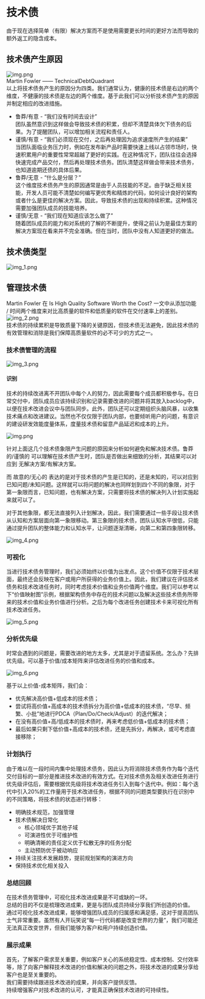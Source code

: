 # 技术债
由于现在选择简单（有限）解决方案而不是使用需要更长时间的更好方法而导致的额外返工的隐含成本。

## 技术债产生原因
![img.png](img.png)  
Martin Fowler —— TechnicalDebtQuadrant  
以上将技术债务产生的原因分为四类。我们通常认为，健康的技术债是右边的两个维度，不健康的技术债是左边的两个维度。基于此我们可以分析技术债产生的原因并制定相应的改进措施。  
- 鲁莽/有意 - “我们没有时间去设计”  
  团队虽然意识到这样做会导致技术债的积累，但却不清楚具体欠下债务的后果。为了提醒团队，可以增加相关流程和责任人。
- 谨慎/有意 - “我们必须现在交付，之后再处理因为追求速度所产生的结果”  
  当团队面临业务压力时，例如在发布新产品时需要快速上线以占领市场时，快速积累用户的重要性常常超越了更好的实践。在这种情况下，团队往往会选择快速完成产品交付，然后再处理技术债务。团队清楚这样做会带来技术债务，也知道逾期还债的具体后果。
- 鲁莽/无意 - “什么是分层？”  
  这个维度技术债务产生的原因通常是由于人员技能的不足。由于缺乏相关技能，开发人员可能不清楚如何编写更优秀和精炼的代码，如何设计良好的架构或者什么是更佳的解决方案。因此，导致技术债的出现和持续积累。这种情况需要加强团队成员的技能培养。
- 谨慎/无意 - “我们现在知道应该怎么做了”  
  随着团队成员的能力和对系统的了解的不断提升，使得之前认为是最佳方案的解决方案现在看来并不完全准确。但在当时，团队中没有人知道更好的做法。

## 技术债类型
![img_1.png](img_1.png)

## 管理技术债
Martin Fowler 在 Is High Quality Software Worth the Cost? 一文中从添加功能 / 时间两个维度来对比高质量的软件和低质量的软件在交付速率上的差别。  
![img_2.png](img_2.png)  
技术债的持续累积是导致质量下降的关键原因，但技术债无法避免，因此技术债的有效管理和消除是我们保障高质量软件的必不可少的方式之一。
### 技术债管理的流程
![img_3.png](img_3.png)
#### 识别
技术的持续改进离不开团队中每个人的努力，因此需要每个成员都积极参与。在日常交付中，团队成员应该持续识别和记录需要改进的问题并将其放入backlog中，以便在技术改进会议中与团队同步。此外，团队还可以定期组织头脑风暴，以收集技术痛点和改进建议。当然也不仅仅限于团队内部，也要倾听用户的问题，有意识的建设研发效能度量体系，度量技术债和留意产品延迟和成本的上升。 

![img.png](img.png)

针对上面这几个技术债象限产生问题的原因来分析如何避免和解决技术债。鲁莽的/谨慎的 可以理解在技术债产生时，团队是否做出来细致的分析，其结果可以对应到 无解决方案/有解决方案。

而 故意的/无心的 表达的是对于技术债的产生是已知的，还是未知的，可以对应到 已知问题/未知问题。这样就可以将问题的解决也同样划到四个不同的象限，对于第一象限而言，已知问题，也有解决方案，只需要将技术债的解决列入计划实施起来就可以了。

对于其他象限，都无法直接列入计划解决，因此，我们需要通过一些手段让技术债从认知和方案层面向第一象限移动。第三象限的技术债，团队认知水平很低，只能通过提升团队的整体能力和认知水平，让问题逐渐清晰，向第二和第四象限转移。

![img_4.png](img_4.png)
### 可视化
当进行技术债务管理时，我们必须始终以价值为出发点。这个价值不仅限于技术层面，最终还会反映在客户或用户所获得的业务价值上。因此，我们建议在评估技术债务和技术改进任务时，同时考虑技术价值和业务价值两个维度。我们可以参考以下“价值映射图”示例，根据架构债务中存在的技术问题以及解决这些技术债务所带来的技术价值和业务价值进行分析。之后为每个改进任务创建技术卡来可视化所有技术改进任务。

![img_5.png](img_5.png)
### 分析优先级
时常会遇到的问题是，需要改进的地方太多，尤其是对于遗留系统。怎么办？先排优先级。可以基于价值/成本矩阵来评估改进任务的价值和成本。

![img_6.png](img_6.png)

基于以上价值-成本矩阵，我们会：
- 优先解决高价值+低成本的技术债；
- 尝试将高价值+高成本的技术债拆分为高价值+低成本的技术债，“尽早、频繁、小批”地进行PDCA（Plan/Do/Check/Adjust）的迭代解决；
- 在没有高价值+高/低成本的技术债时，再来考虑低价值+低成本的技术债；
- 最后如果只剩下低价值+高成本的技术债，还是先拆分，再解决，或可考虑直接移除；
### 计划执行
由于难以在一段时间内集中处理技术债务，因此认为将消除技术债务作为每个迭代交付目标的一部分是推进技术改进的有效方式。在对技术债务及相关改进任务进行优先级评估后，需要根据优先级将技术改进任务引入到每个迭代中。例如：每个迭代中引入20%的工作量用于技术改进任务，根据不同的问题类型要执行在识别中的不同策略，将技术债的状态进行转移：
- 明确技术规范，加强管理
- 技术债解决日常化
  - 核心领域优于其他子域
  - 可演进性优于可维护性
  - 明确清晰的责任定义优于松散无序的任务分配
  - 主动预防优于被动响应
- 持续关注技术发展趋势，提前规划架构的演进方向
- 保持技术优化相关投入
### 总结回顾
在技术债务管理中，可视化技术改进成果是不可或缺的一环。  
总结的目的不仅是梳理改进成果，更是与团队成员持续分享我们所创造的价值。   
通过可视化技术改进成果，能够增强团队成员的归属感和满足感，这对于提高团队士气非常重要。虽然有人开玩笑说“每一行代码都是改变世界的力量”，我们可能还无法真正改变世界，但我们能够为客户和用户持续创造价值。
### 展示成果
首先，了解客户需求至关重要，例如客户关心的系统稳定性、成本控制、交付效率等，除了向客户解释技术改进的价值和解决的问题之外，将技术改进的成果分享给客户也是至关重要的。  
我们需要持续跟进技术改进的成果，并向客户提供反馈。  
持续增强客户对技术改进的认可，才能真正确保技术改进的可持续性。
